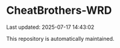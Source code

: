 # CheatBrothers-WRD

Last updated: 2025-07-17 14:43:02

This repository is automatically maintained.
